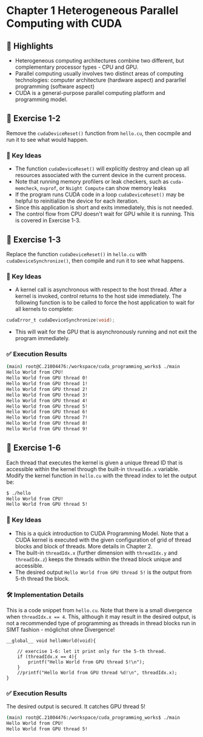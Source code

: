 # Chapter 1 Heterogeneous Parallel Computing with CUDA

## 📌 Highlights
- Heterogeneous computing architectures combine two different, but complementary processor types - CPU and GPU.
- Parallel computing usually involves two distinct areas of computing technologies: computer architecture (hardware aspect) and pararllel programming (software aspect)
- CUDA is a general-purpose parallel computing platform and programming model.

## 🧪 Exercise 1-2
Remove the `cudaDeviceReset()` function from `hello.cu`, then cocmpile and run it to see what would happen.

### 🔑 Key Ideas
- The function `cudaDeviceReset()` will explicitly destroy and clean up all resources associated with the current device in the current process.
- Note that running memory profilers or leak checkers, such as `cuda-memcheck`, `nvprof`, or `Nsight Compute` can show memory leaks
- If the program runs CUDA code in a loop `cudaDeviceReset()` may be helpful to reinitialize the device for each iteration.
- Since this application is short and exits immediately, this is not needed.
- The control flow from CPU doesn't wait for GPU while it is running. This is covered in Exercise 1-3.

## 🧪 Exercise 1-3
Replace the function `cudaDeviceReset()` in `hello.cu` with `cudaDeviceSynchronize()`, then compile and run it to see what happens.

### 🔑 Key Ideas
- A kernel call is asynchronous with respect to the host thread. After a kernel is invoked, control returns to the host side immediately. The following function is to be called to force the host application to wait for all kernels to complete:
``` c
cudaError_t cudaDeviceSynchronize(void);
```
- This will wait for the GPU that is asynchronously running and not exit the program immediately.

### ✅ Execution Results
```bash
(main) root@C.21004476:/workspace/cuda_programming_works$ ./main
Hello World from CPU!
Hello World from GPU thread 0!
Hello World from GPU thread 1!
Hello World from GPU thread 2!
Hello World from GPU thread 3!
Hello World from GPU thread 4!
Hello World from GPU thread 5!
Hello World from GPU thread 6!
Hello World from GPU thread 7!
Hello World from GPU thread 8!
Hello World from GPU thread 9!
```

## 🧪 Exercise 1-6
Each thread that executes the kernel is given a unique thread ID that is accessible within the kernel through the built-in `threadIdx.x` variable. Modify the kernel function in `hello.cu` with the thread index to let the output be:

``` bash
$ ./hello
Hello World from CPU!
Hello World from GPU thread 5!
```

### 🔑 Key Ideas
- This is a quick introduction to CUDA Programming Model. Note that a CUDA kernel is executed with the given configuration of grid of thread blocks and block of threads. More details in Chapter 2. 
- The built-in `threadIdx.x` (further dimension with `threadIdx.y` and `threadIdx.z`) keeps the threads within the thread block unique and accessible.
- The desired output `Hello World from GPU thread 5!` is the output from 5-th thread the block. 

### 🛠️ Implementation Details
This is a code snippet from `hello.cu`. Note that there is a small divergence when `threadIdx.x == 4`. This, although it may result in the desired output, is not a recommended type of programming as threads in thread blocks run in SIMT fashion - möglichst ohne Divergence!


```cuda
__global__ void helloWorld(void){

    // exercise 1-6: let it print only for the 5-th thread.
    if (threadIdx.x == 4){
        printf("Hello World from GPU thread 5!\n");
    }
    //printf("Hello World from GPU thread %d!\n", threadIdx.x);
}
```

### ✅ Execution Results
The desired output is secured. It catches GPU thread 5!
```bash
(main) root@C.21004476:/workspace/cuda_programming_works$ ./main
Hello World from CPU!
Hello World from GPU thread 5!
```



<!---------------------------------------------------------------------------------

# Chapter 1

## 📌 Highlights
- 

## 🧪 Exercise 1-2


### 🔑 Key Ideas
- 


### 🛠️ (Optional) Implementation Details


### 📈 (Optioinal) Performance Metrics


### ✅ Execution Results
```bash
```

------------------------------------------------------------------------------->
